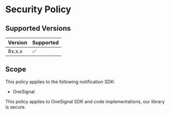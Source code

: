 # Security Policy

## Supported Versions

| Version | Supported          |
|---------| ------------------ |
| 8x.x.x  | :white_check_mark: |

## Scope
This policy applies to the following notification SDK:
- OneSignal

This policy applies to OneSignal SDK and code implementations, our library is secure.